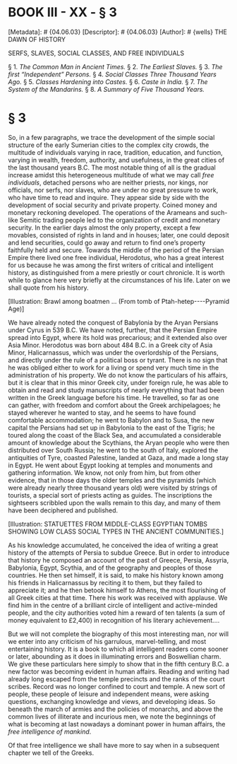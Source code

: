 # BOOK III - XX - § 3
[Metadata]: # {04.06.03}
[Descriptor]: # {04.06.03}
[Author]: # {wells}
THE DAWN OF HISTORY

SERFS, SLAVES, SOCIAL CLASSES, AND FREE INDIVIDUALS

§ 1. _The Common Man in Ancient Times._ § 2. _The Earliest Slaves._      §
3. _The first “Independent” Persons._ § 4. _Social Classes Three      Thousand
Years Ago._ § 5. _Classes Hardening into Castes._ § 6.      _Caste in India._ §
7. _The System of the Mandarins._ § 8. _A      Summary of Five Thousand Years._

# § 3
So, in a few paragraphs, we trace the development of the simple social
structure of the early Sumerian cities to the complex city crowds, the
multitude of individuals varying in race, tradition, education, and function,
varying in wealth, freedom, authority, and usefulness, in the great cities of
the last thousand years B.C. The most notable thing of all is the gradual
increase amidst this heterogeneous multitude of what we may call _free
individuals_, detached persons who are neither priests, nor kings, nor
officials, nor serfs, nor slaves, who are under no great pressure to work, who
have time to read and inquire. They appear side by side with the development of
social security and private property. Coined money and monetary reckoning
developed. The operations of the Arameans and such-like Semitic trading people
led to the organization of credit and monetary security. In the earlier days
almost the only property, except a few movables, consisted of rights in land
and in houses; later, one could deposit and lend securities, could go away and
return to find one’s property faithfully held and secure. Towards the middle of
the period of the Persian Empire there lived one free individual, Herodotus,
who has a great interest for us because he was among the first writers of
critical and intelligent history, as distinguished from a mere priestly or
court chronicle. It is worth while to glance here very briefly at the
circumstances of his life. Later on we shall quote from his history.

[Illustration: Brawl among boatmen ... (From tomb of Ptah-hetep----Pyramid
Age)]

We have already noted the conquest of Babylonia by the Aryan Persians under
Cyrus in 539 B.C. We have noted, further, that the Persian Empire spread into
Egypt, where its hold was precarious; and it extended also over Asia Minor.
Herodotus was born about 484 B.C. in a Greek city of Asia Minor, Halicarnassus,
which was under the overlordship of the Persians, and directly under the rule
of a political boss or tyrant. There is no sign that he was obliged either to
work for a living or spend very much time in the administration of his
property. We do not know the particulars of his affairs, but it is clear that
in this minor Greek city, under foreign rule, he was able to obtain and read
and study manuscripts of nearly everything that had been written in the Greek
language before his time. He travelled, so far as one can gather, with freedom
and comfort about the Greek archipelagoes; he stayed wherever he wanted to
stay, and he seems to have found comfortable accommodation; he went to Babylon
and to Susa, the new capital the Persians had set up in Babylonia to the east
of the Tigris; he toured along the coast of the Black Sea, and accumulated a
considerable amount of knowledge about the Scythians, the Aryan people who were
then distributed over South Russia; he went to the south of Italy, explored the
antiquities of Tyre, coasted Palestine, landed at Gaza, and made a long stay in
Egypt. He went about Egypt looking at temples and monuments and gathering
information. We know, not only from him, but from other evidence, that in those
days the older temples and the pyramids (which were already nearly three
thousand years old) were visited by strings of tourists, a special sort of
priests acting as guides. The inscriptions the sightseers scribbled upon the
walls remain to this day, and many of them have been deciphered and published.

[Illustration: STATUETTES FROM MIDDLE-CLASS EGYPTIAN TOMBS SHOWING LOW CLASS
SOCIAL TYPES IN THE ANCIENT COMMUNITIES.]



As his knowledge accumulated, he conceived the idea of writing a great history
of the attempts of Persia to subdue Greece. But in order to introduce that
history he composed an account of the past of Greece, Persia, Assyria,
Babylonia, Egypt, Scythia, and of the geography and peoples of those countries.
He then set himself, it is said, to make his history known among his friends in
Halicarnassus by reciting it to them, but they failed to appreciate it; and he
then betook himself to Athens, the most flourishing of all Greek cities at that
time. There his work was received with applause. We find him in the centre of a
brilliant circle of intelligent and active-minded people, and the city
authorities voted him a reward of ten talents (a sum of money equivalent to
£2,400) in recognition of his literary achievement....

But we will not complete the biography of this most interesting man, nor will
we enter into any criticism of his garrulous, marvel-telling, and most
entertaining history. It is a book to which all intelligent readers come sooner
or later, abounding as it does in illuminating errors and Boswellian charm. We
give these particulars here simply to show that in the fifth century B.C. a new
factor was becoming evident in human affairs. Reading and writing had already
long escaped from the temple precincts and the ranks of the court scribes.
Record was no longer confined to court and temple. A new sort of people, these
people of leisure and independent means, were asking questions, exchanging
knowledge and views, and developing ideas. So beneath the march of armies and
the policies of monarchs, and above the common lives of illiterate and
incurious men, we note the beginnings of what is becoming at last nowadays a
dominant power in human affairs, the _free intelligence of mankind_.

Of that free intelligence we shall have more to say when in a subsequent
chapter we tell of the Greeks.

